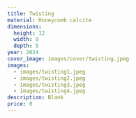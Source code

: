 ```yaml
---
title: Twisting
material: Honeycomb calcite
dimensions:
  height: 12
  width: 9
  depth: 5
year: 2024
cover_image: images/cover/twisting.jpeg
images:
  - images/twisting1.jpeg
  - images/twisting2.jpeg
  - images/twisting3.jpeg
  - images/twisting4.jpeg
description: Blank
price: 0
---
```

